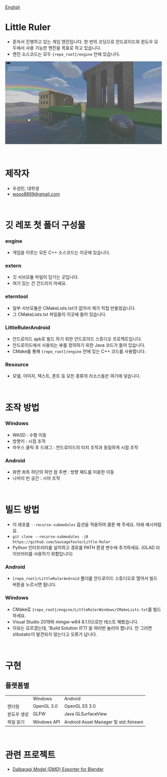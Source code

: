 [English](README.md)

# Little Ruler

* 혼자서 진행하고 있는 게임 엔진입니다. 한 번의 코딩으로 안드로이드와 윈도우 모두에서 사용 가능한 엔진을 목표로 하고 있습니다.
* 엔진 소스코드는 모두 `{repo_root}/engine` 안에 있습니다.

![alt text](./screenshots/main.jpg)

<br>

# 제작자

* 우성민, 대학생
* woos8899@gmail.com

<br>

# 깃 레포 첫 폴더 구성물

### engine

* 게임을 이루는 모든 C++ 소스코드는 이곳에 있습니다.

### extern

* 깃 서브모듈 파일이 담기는 곳입니다.
* 여기 있는 건 건드리지 마세요.

### eterntool

* 일부 서브모듈은 CMakeLists.txt가 없어서 제가 직접 만들었습니다.
* 그 CMakeLists.txt 파일들이 이곳에 들어 있습니다.

### LittleRulerAndroid

* 안드로이드 apk로 빌드 하기 위한 안드로이드 스튜디오 프로젝트입니다.
* 안드로이드에서 사용되는 뷰를 정의하기 위한 Java 코드가 들어 있습니다.
* CMake를 통해 `{repo_root}/engine` 안에 있는 C++ 코드를 사용합니다.

### Resource

* 모델, 이미지, 텍스트, 폰트 등 모든 종류의 리소스들은 여기에 넣습니다.

<br>

# 조작 방법

### Windows

* WASD : 수평 이동
* 방향키 : 시점 조작
* 마우스 클릭 후 드래그 : 안드로이드의 터치 조작과 동일하게 시점 조작

### Android

* 화면 좌측 하단의 하얀 점 주변 : 방향 패드를 이용한 이동
* 나머지 빈 공간 : 시야 조작

<br>

# 빌드 방법

* 이 레포를 `--recurse-submodules` 옵션을 적용하여 클론 해 주세요. 아래 예시처럼요.
* `git clone --recurse-submodules -j8 https://github.com/SausageTaste/Little-Ruler`
* Python 인터프리터를 설치하고 경로를 PATH 환경 변수에 추가하세요. (GLAD 라이브러리를 사용하기 위함입니다)

### Android

* `{repo_root}/LittleRulerAndroid` 폴더를 안드로이드 스튜디오로 열어서 빌드 버튼을 누르시면 됩니다.

### Windows

* CMake로 `{repo_root}/engine/LittleRulerWindows/CMakeLists.txt`를 빌드하세요.
* Visual Studio 2019와 mingw-w64 8.1.0으로만 테스트 해봤습니다.
* 이유는 모르겠는데, 'Build Solution (F7)`을 여러번 눌러야 합니다. 안 그러면 zlibstatic이 발견되지 않는다고 오류가 납니다.

<br>

# 구현

## 플랫폼별

<table>
    <tr>
        <td></td>
        <td>Windows</td>
        <td>Android</td>
    </tr>
    <tr>
        <td>렌더링</td>
        <td>OpenGL 3.0</td>
        <td>OpenGL ES 3.0</td>
    </tr>
    <tr>
        <td>윈도우 생성</td>
        <td>GLFW</td>
        <td>Java GLSurfaceView</td>
    </tr>
    <tr>
        <td>파일 읽기</td>
        <td>Windows API</td>
        <td>Android Asset Manager 및 std::fstream</td>
    </tr>
</table>

<br>

# 관련 프로젝트

* [Dalbaragi Model (DMD) Exporter for Blender](https://github.com/SausageTaste/io_scene_dalbaragi)
